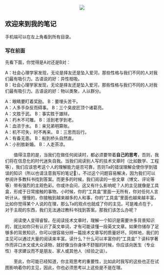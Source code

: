 <div style="text-align:center"><img src="https://pic2.zhimg.com/80/v2-d996a5a8e5ae8d401a878ae596fe0a1d_720w.jpg" align=center/></div>  


## 欢迎来到我的笔记  
手机端可以在左上角看到所有目录。

### 写在前面  

先看下面，你觉得是A对还是B对：

A：社会心理学家发现，无论是择友还是坠入爱河，那些性格与我们不同的人对我们最有吸引力。古语说的好：异性相吸。  
B：社会心理学家发现，无论是择友还是坠入爱河，那些性格与我们不同的人对我们最有吸引力。古语说的好：物以类聚，人以群分。  

A：眼睛要盯着奖励。 B：要埋头苦干。  
A：人多手杂反而碍事。 B：三个臭皮匠顶个诸葛亮。  
A：文胜于武。 B：事实胜于雄辩。  
A：朽木不可雕。 B：活到老学到老。  
A：血浓于水。 B：亲兄弟明算账。  
A：机不可失，时不再来。 B：三思而后行。  
A：有备无患。 B：船到桥头自然直。  
A：小别胜新婚。 B：人走茶凉。 

&emsp;&emsp;值得注意的是，当我们在做任何阅读时，都必须要带着**自己的思考**，否则，我们将在信息化的时代迷失自我。当我们阅读别人写的技术文章时（比如数学、工程等），我们应该思考这个人的理解能力是否可靠，否则Ta的错误理解会使你学到错误的知识（所以也请注意我写的笔记🙂）。不过这个问题容易解决，因为我们可以参阅许多教科书找到答案。而更多的时候，我们阅读的一些文章（博文、评论等等）带有强烈的主观色彩。你或许会问，这又有什么影响呢？人的主见就像是工具盒，形成于日常接触的事物。小时候，你的“工具盒”里面一无所有，你对任何人言听计从，慢慢的，你接触到越来越多的人和事，你的“工具盒”里面也越来越丰富，比如你觉得某个人说的在理，那么Ta的观点也就成了你的主见。可是难点在于，对于主观的东西，我们无法通过教科书找到答案。那我们该怎么办呢？  
  
&emsp;&emsp;阅读使人变得睿智。在阅读技术文章时，理解一个知识是需要许多背景知识的，就比如你只有认识了英文单词，才有可能读懂一段英文文章。如果你储存了足够多的背景知识，你可以很容易分辨一篇技术文章写的质量好坏。同样地，我们的主见可以通过大量的阅读来丰富。读什么？什么可以丰富你的“工具盒”？读科学著作而非口水文或大众读物，就好像当你身体不舒服的时候，你应该向医生（专业性）寻求建议而不是朋友、家人或其他人（经验之谈）。  

&emsp;&emsp;至此，你可能已经知道，你主观思考的重要性，比如此时我写的这些也正在试图影响着你的主见，因此，你也必须思考以上这些是不是在理。  
